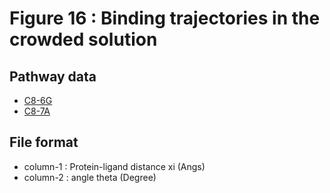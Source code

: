 # Figure 16 : Binding trajectories in the crowded solution

## Pathway data

* [C8-6G](./data.C8-6G)
* [C8-7A](./data.C8-7A)

## File format

* column-1 : Protein-ligand distance xi (Angs)
* column-2 : angle theta (Degree)
